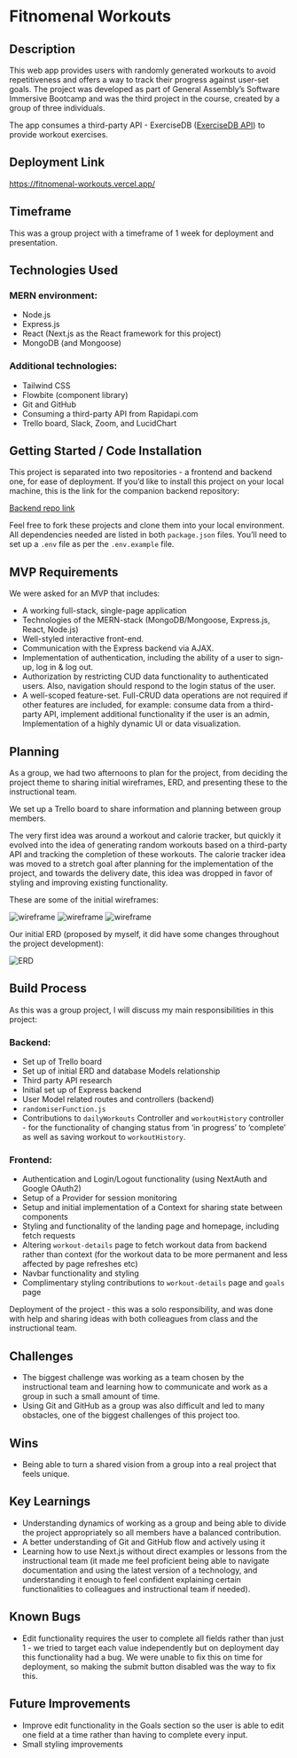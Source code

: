 # Fitnomenal Workouts

## Description

This web app provides users with randomly generated workouts to avoid repetitiveness and offers a way to track their progress against user-set goals. 
The project was developed as part of General Assembly’s Software Immersive Bootcamp and was the third project in the course, created by a group of three individuals.

The app consumes a third-party API - ExerciseDB ([ExerciseDB API](https://rapidapi.com/justin-WFnsXH_t6/api/exercisedb)) to provide workout exercises.

## Deployment Link

https://fitnomenal-workouts.vercel.app/

## Timeframe

This was a group project with a timeframe of 1 week for deployment and presentation.

## Technologies Used

### MERN environment:

- Node.js
- Express.js
- React (Next.js as the React framework for this project)
- MongoDB (and Mongoose)

### Additional technologies:

- Tailwind CSS
- Flowbite (component library)
- Git and GitHub
- Consuming a third-party API from Rapidapi.com
- Trello board, Slack, Zoom, and LucidChart

## Getting Started / Code Installation

This project is separated into two repositories - a frontend and backend one, for ease of deployment. If you’d like to install this project on your local machine, this is the link for the companion backend repository:

[Backend repo link](https://github.com/SofiaTruta/Fitnomenal-Backend)

Feel free to fork these projects and clone them into your local environment. All dependencies needed are listed in both `package.json` files. You’ll need to set up a `.env` file as per the `.env.example` file.

## MVP Requirements

We were asked for an MVP that includes:

- A working full-stack, single-page application
- Technologies of the MERN-stack (MongoDB/Mongoose, Express.js, React, Node.js)
- Well-styled interactive front-end.
- Communication with the Express backend via AJAX.
- Implementation of authentication, including the ability of a user to sign-up, log in & log out.
- Authorization by restricting CUD data functionality to authenticated users. Also, navigation should respond to the login status of the user.
- A well-scoped feature-set. Full-CRUD data operations are not required if other features are included, for example: consume data from a third-party API, implement additional functionality if the user is an admin, Implementation of a highly dynamic UI or data visualization.

## Planning

As a group, we had two afternoons to plan for the project, from deciding the project theme to sharing initial wireframes, ERD, and presenting these to the instructional team.

We set up a Trello board to share information and planning between group members.

The very first idea was around a workout and calorie tracker, but quickly it evolved into the idea of generating random workouts based on a third-party API and tracking the completion of these workouts. The calorie tracker idea was moved to a stretch goal after planning for the implementation of the project, and towards the delivery date, this idea was dropped in favor of styling and improving existing functionality.

These are some of the initial wireframes:

![wireframe](https://i.imgur.com/d67Loxrs.png)
![wireframe](https://i.imgur.com/fJ5XjgGm.png)
![wireframe](https://i.imgur.com/6UnG6fRm.png)

Our initial ERD (proposed by myself, it did have some changes throughout the project development):

![ERD](https://i.imgur.com/GsC8FOfl.png)

## Build Process

As this was a group project, I will discuss my main responsibilities in this project:

### Backend:

- Set up of Trello board
- Set up of initial ERD and database Models relationship
- Third party API research
- Initial set up of Express backend
- User Model related routes and controllers (backend)
- `randomiserFunction.js`
- Contributions to `dailyWorkouts` Controller and `workoutHistory` controller - for the functionality of changing status from ‘in progress’ to ‘complete’ as well as saving workout to `workoutHistory`.

### Frontend:

- Authentication and Login/Logout functionality (using NextAuth and Google OAuth2)
- Setup of a Provider for session monitoring
- Setup and initial implementation of a Context for sharing state between components
- Styling and functionality of the landing page and homepage, including fetch requests
- Altering `workout-details` page to fetch workout data from backend rather than context (for the workout data to be more permanent and less affected by page refreshes etc)
- Navbar functionality and styling
- Complimentary styling contributions to `workout-details` page and `goals` page

Deployment of the project - this was a solo responsibility, and was done with help and sharing ideas with both colleagues from class and the instructional team.

## Challenges

- The biggest challenge was working as a team chosen by the instructional team and learning how to communicate and work as a group in such a small amount of time.
- Using Git and GitHub as a group was also difficult and led to many obstacles, one of the biggest challenges of this project too.

## Wins

- Being able to turn a shared vision from a group into a real project that feels unique.

## Key Learnings

- Understanding dynamics of working as a group and being able to divide the project appropriately so all members have a balanced contribution.
- A better understanding of Git and GitHub flow and actively using it
- Learning how to use Next.js without direct examples or lessons from the instructional team (it made me feel proficient being able to navigate documentation and using the latest version of a technology, and understanding it enough to feel confident explaining certain functionalities to colleagues and instructional team if needed).

## Known Bugs

- Edit functionality requires the user to complete all fields rather than just 1 - we tried to target each value independently but on deployment day this functionality had a bug. We were unable to fix this on time for deployment, so making the submit button disabled was the way to fix this.

## Future Improvements

- Improve edit functionality in the Goals section so the user is able to edit one field at a time rather than having to complete every input.
- Small styling improvements
